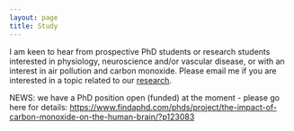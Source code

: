 ```yaml
---
layout: page
title: Study
---
```


I am keen to hear from prospective PhD students or research students interested in physiology, neuroscience and/or vascular disease, or with an interest in air pollution and carbon monoxide. Please email me if you are interested in a topic related to our <a href="/research">research</a>. 

NEWS: we have a PhD position open (funded) at the moment - please go here for details: <a href="https://www.findaphd.com/phds/project/the-impact-of-carbon-monoxide-on-the-human-brain/?p123083">https://www.findaphd.com/phds/project/the-impact-of-carbon-monoxide-on-the-human-brain/?p123083</a>
